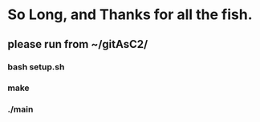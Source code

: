 # So Long, and Thanks for all the fish.
## please run from ~/gitAsC2/
### bash setup.sh
### make
### ./main
